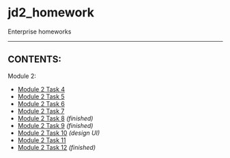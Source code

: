 # jd2_homework
Enterprise homeworks

---

## CONTENTS:
Module 2: 
* [Module 2 Task 4][m2t4]
* [Module 2 Task 5][m2t5]
* [Module 2 Task 6][m2t6]
* [Module 2 Task 7][m2t7]
* [Module 2 Task 8][m2t8] *(finished)*
* [Module 2 Task 9][m2t9] *(finished)*
* [Module 2 Task 10][m2t10] *(design UI)*
* [Module 2 Task 11][m2t11]
* [Module 2 Task 12][m2t12] *(finished)*

[m2t4]: https://github.com/yoricsv/jd2_homework/tree/master/task4_m2
[m2t5]: https://github.com/yoricsv/jd2_homework/tree/master/task5_m2
[m2t6]: https://github.com/yoricsv/jd2_homework/tree/master/task6_m2
[m2t7]: https://github.com/yoricsv/jd2_homework/tree/master/task7_m2
[m2t8]: https://github.com/yoricsv/jd2_homework/tree/master/task8_m2
[m2t9]: https://github.com/yoricsv/jd2_homework/tree/master/task9_m2
[m2t10]: https://github.com/yoricsv/jd2_homework/tree/master/task10_m2
[m2t11]: https://github.com/yoricsv/jd2_homework/tree/master/task11_m2
[m2t12]: https://github.com/yoricsv/jd2_homework/tree/master/task12_m2
